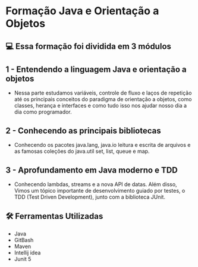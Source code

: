 # Formação Java e Orientação a Objetos

## 💻 Essa formação foi dividida em 3 módulos

## 1 - Entendendo a linguagem Java e orientação a objetos  
  - Nessa parte estudamos variáveis, controle de fluxo e laços de repetição até os principais conceitos do paradigma de orientação a objetos, como classes, herança e interfaces e como tudo isso nos ajudar nosso dia a dia como programador.  
  
## 2 - Conhecendo as principais bibliotecas  
  -  Conhecendo os pacotes java.lang, java.io leitura e escrita de arquivos e as famosas coleções do java.util set, list, queue e map.    
  
## 3 - Aprofundamento em Java moderno e TDD    
  - Conhecendo lambdas, streams e a nova API de datas. Além disso, Vimos um tópico importante de desenvolvimento guiado por testes, o TDD (Test Driven Development), junto com a biblioteca JUnit.
  
## 🛠 Ferramentas Utilizadas
* Java
* GitBash
* Maven
* Intellij idea
* Junit 5
